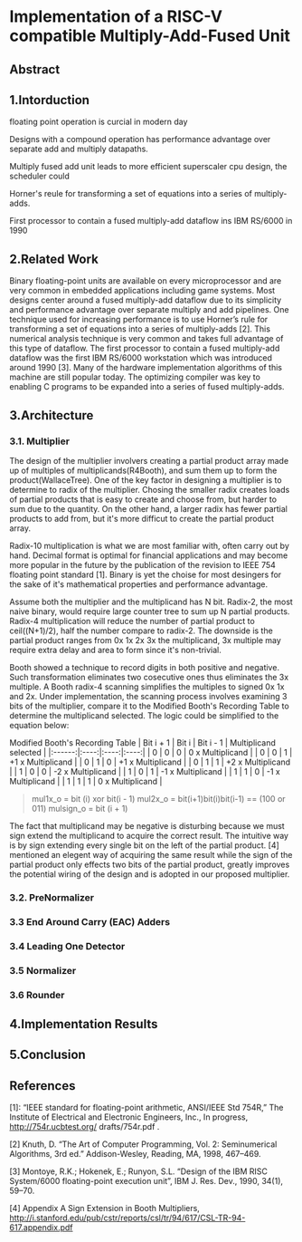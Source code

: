 # Implementation of a RISC-V compatible Multiply-Add-Fused Unit

## Abstract


## 1.Intorduction

floating point operation is curcial in modern day

Designs with a compound operation has performance advantage over separate add and multiply datapaths.

Multiply fused add unit leads to more efficient superscaler cpu design, the scheduler could 

Horner's reule for transforming a set of equations into a series of multiply-adds. 

First processor to contain a fused multiply-add dataflow ins IBM RS/6000 in 1990

## 2.Related Work

Binary floating-point units are available on every microprocessor and are
very common in embedded applications including game systems. Most designs
center around a fused multiply-add dataflow due to its simplicity and performance advantage over separate multiply and add pipelines. One technique used
for increasing performance is to use Horner’s rule for transforming a set of
equations into a series of multiply-adds [2]. This numerical analysis technique
is very common and takes full advantage of this type of dataflow.
The first processor to contain a fused multiply-add dataflow was the first
IBM RS/6000 workstation which was introduced around 1990 [3]. Many of the
hardware implementation algorithms of this machine are still popular today.
The optimizing compiler was key to enabling C programs to be expanded into
a series of fused multiply-adds.


## 3.Architecture


### 3.1. Multiplier

The design of the multiplier involvers creating a partial product array made up of multiples of multiplicands(R4Booth), and sum them up to form the product(WallaceTree). One of the key factor in designing a multiplier is to determine to radix of the multiplier. 
Chosing the smaller radix creates loads of partial products that is easy to create and choose from, but harder to sum due to the quantity. On the other hand, a larger radix has fewer partial products to add from, but it's more difficut to create the partial product array. 

Radix-10 multiplication is what we are most familiar with, often carry out by hand. Decimal format is optimal for financial applications and may become more popular in the future by the publication of the revision to IEEE 754 floating point standard [1]. Binary is yet the choise for most desingers for the sake of it's mathematical properties and performance advantage.

Assume both the multiplier and the multiplicand has N bit. Radix-2, the most naive binary, would require large counter tree to sum up N partial products. Radix-4 multiplication will reduce the number of partial product to ceil((N+1)/2), half the number compare to radix-2. The downside is the partial product ranges from 0x 1x 2x 3x the multiplicand, 3x multiple may require extra delay and area to form since it's non-trivial.

Booth showed a technique to record digits in both positive and negative. Such transformation eliminates two cosecutive ones thus eliminates the 3x multiple. A Booth radix-4 scanning simplifies the multiples to signed 0x 1x and 2x. 
Under implementation, the scanning process involves examining 3 bits of the multiplier, compare it to the Modified Booth's Recording Table to determine the multiplicand selected. The logic could be simplified to the equation below:

Modified Booth's Recording Table
| Bit i + 1   |   Bit i   |   Bit i - 1   |   Multiplicand selected   |
|:------:|:----:|:----:|:----:|
|     0       |    0      |       0       |   0 x Multiplicand        |
|     0       |    0      |       1       |  +1 x Multiplicand        |
|     0       |    1      |       0       |  +1 x Multiplicand        |
|     0       |    1      |       1       |  +2 x Multiplicand        |
|     1       |    0      |       0       |  -2 x Multiplicand        |
|     1       |    0      |       1       |  -1 x Multiplicand        |
|     1       |    1      |       0       |  -1 x Multiplicand        |
|     1       |    1      |       1       |   0 x Multiplicand        |
    

 > mul1x_o = bit (i) xor bit(i - 1)
 > mul2x_o = bit(i+1)bit(i)bit(i-1) == (100 or 011)
 > mulsign_o = bit (i + 1)

The fact that multiplicand may be negative is disturbing because we must sign extend the multiplicand to acquire the correct result. The intuitive way is by sign extending every single bit on the left of the partial product. [4] mentioned an elegent way of acquiring the same result while the sign of the partial product only effects two bits of the partial product, greatly improves the potential wiring of the design and is adopted in our proposed multiplier.






### 3.2. PreNormalizer

### 3.3 End Around Carry (EAC) Adders

### 3.4 Leading One Detector

### 3.5 Normalizer 

### 3.6 Rounder

## 4.Implementation Results


## 5.Conclusion


## References
[1]: “IEEE standard for floating-point arithmetic, ANSI/IEEE Std 754R,” The Institute of
Electrical and Electronic Engineers, Inc., In progress, http://754r.ucbtest.org/ drafts/754r.pdf .

[2] Knuth, D. “The Art of Computer Programming, Vol. 2: Seminumerical Algorithms,
3rd ed.” Addison-Wesley, Reading, MA, 1998, 467–469.

[3] Montoye, R.K.; Hokenek, E.; Runyon, S.L. “Design of the IBM RISC System/6000
floating-point execution unit”, IBM J. Res. Dev., 1990, 34(1), 59–70.

[4] Appendix A Sign Extension in Booth Multipliers, http://i.stanford.edu/pub/cstr/reports/csl/tr/94/617/CSL-TR-94-617.appendix.pdf

